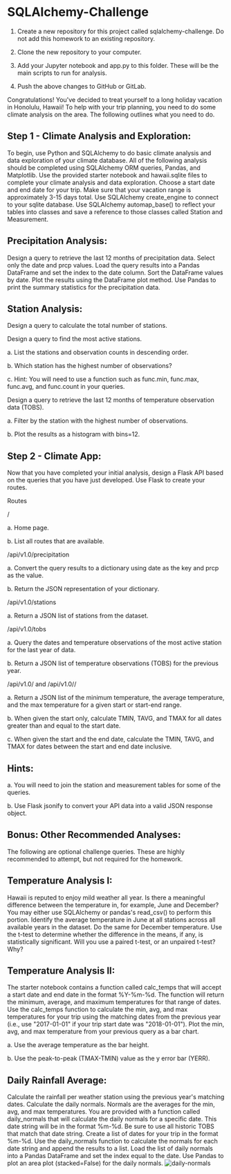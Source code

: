 # SQLAlchemy-Challenge

1. Create a new repository for this project called sqlalchemy-challenge. Do not add this homework to an existing repository.

2. Clone the new repository to your computer.

3. Add your Jupyter notebook and app.py to this folder. These will be the main scripts to run for analysis.

4. Push the above changes to GitHub or GitLab.

Congratulations! You've decided to treat yourself to a long holiday vacation in Honolulu, Hawaii! To help with your trip planning, you need to do some climate analysis on the area. The following outlines what you need to do.

## Step 1 - Climate Analysis and Exploration:

To begin, use Python and SQLAlchemy to do basic climate analysis and data exploration of your climate database. All of the following analysis should be completed using SQLAlchemy ORM queries, Pandas, and Matplotlib.
Use the provided starter notebook and hawaii.sqlite files to complete your climate analysis and data exploration.
Choose a start date and end date for your trip. Make sure that your vacation range is approximately 3-15 days total.
Use SQLAlchemy create_engine to connect to your sqlite database.
Use SQLAlchemy automap_base() to reflect your tables into classes and save a reference to those classes called Station and Measurement.

## Precipitation Analysis:

Design a query to retrieve the last 12 months of precipitation data.
Select only the date and prcp values.
Load the query results into a Pandas DataFrame and set the index to the date column.
Sort the DataFrame values by date.
Plot the results using the DataFrame plot method.
Use Pandas to print the summary statistics for the precipitation data.

## Station Analysis:

Design a query to calculate the total number of stations.

Design a query to find the most active stations.

a. List the stations and observation counts in descending order.

b. Which station has the highest number of observations?

c. Hint: You will need to use a function such as func.min, func.max, func.avg, and func.count in your queries.

Design a query to retrieve the last 12 months of temperature observation data (TOBS).

a. Filter by the station with the highest number of observations.

b. Plot the results as a histogram with bins=12.

## Step 2 - Climate App:

Now that you have completed your initial analysis, design a Flask API based on the queries that you have just developed.
Use Flask to create your routes.

Routes

/

a. Home page.

b. List all routes that are available.

/api/v1.0/precipitation

a. Convert the query results to a dictionary using date as the key and prcp as the value.

b. Return the JSON representation of your dictionary.

/api/v1.0/stations

  a. Return a JSON list of stations from the dataset.
  
/api/v1.0/tobs

a. Query the dates and temperature observations of the most active station for the last year of data.

b. Return a JSON list of temperature observations (TOBS) for the previous year.

/api/v1.0/<start> and /api/v1.0/<start>/<end>
  
a. Return a JSON list of the minimum temperature, the average temperature, and the max temperature for a given start or start-end range.

b. When given the start only, calculate TMIN, TAVG, and TMAX for all dates greater than and equal to the start date.

c. When given the start and the end date, calculate the TMIN, TAVG, and TMAX for dates between the start and end date inclusive.


## Hints:

a. You will need to join the station and measurement tables for some of the queries.

b. Use Flask jsonify to convert your API data into a valid JSON response object.

## Bonus: Other Recommended Analyses:
The following are optional challenge queries. These are highly recommended to attempt, but not required for the homework.

## Temperature Analysis I:
Hawaii is reputed to enjoy mild weather all year. Is there a meaningful difference between the temperature in, for example, June and December?
You may either use SQLAlchemy or pandas's read_csv() to perform this portion.
Identify the average temperature in June at all stations across all available years in the dataset. Do the same for December temperature.
Use the t-test to determine whether the difference in the means, if any, is statistically significant. Will you use a paired t-test, or an unpaired t-test? Why?

## Temperature Analysis II:
The starter notebook contains a function called calc_temps that will accept a start date and end date in the format %Y-%m-%d. The function will return the minimum, average, and maximum temperatures for that range of dates.
Use the calc_temps function to calculate the min, avg, and max temperatures for your trip using the matching dates from the previous year (i.e., use "2017-01-01" if your trip start date was "2018-01-01").
Plot the min, avg, and max temperature from your previous query as a bar chart.

a. Use the average temperature as the bar height.

b. Use the peak-to-peak (TMAX-TMIN) value as the y error bar (YERR).

## Daily Rainfall Average:
Calculate the rainfall per weather station using the previous year's matching dates.
Calculate the daily normals. Normals are the averages for the min, avg, and max temperatures.
You are provided with a function called daily_normals that will calculate the daily normals for a specific date. This date string will be in the format %m-%d. Be sure to use all historic TOBS that match that date string.
Create a list of dates for your trip in the format %m-%d. Use the daily_normals function to calculate the normals for each date string and append the results to a list.
Load the list of daily normals into a Pandas DataFrame and set the index equal to the date.
Use Pandas to plot an area plot (stacked=False) for the daily normals.
![daily-normals](Images/daily-normals.png)

